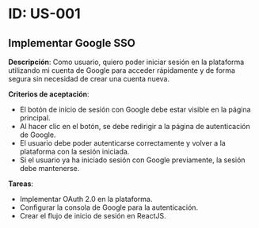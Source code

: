 # ID: US-001
## Implementar Google SSO

**Descripción**:
Como usuario, quiero poder iniciar sesión en la plataforma utilizando mi cuenta de Google para acceder rápidamente y de forma segura sin necesidad de crear una cuenta nueva.

**Criterios de aceptación**:

- El botón de inicio de sesión con Google debe estar visible en la página principal.
- Al hacer clic en el botón, se debe redirigir a la página de autenticación de Google.
- El usuario debe poder autenticarse correctamente y volver a la plataforma con la sesión iniciada.
- Si el usuario ya ha iniciado sesión con Google previamente, la sesión debe mantenerse.

**Tareas**:

- Implementar OAuth 2.0 en la plataforma.
- Configurar la consola de Google para la autenticación.
- Crear el flujo de inicio de sesión en ReactJS.
